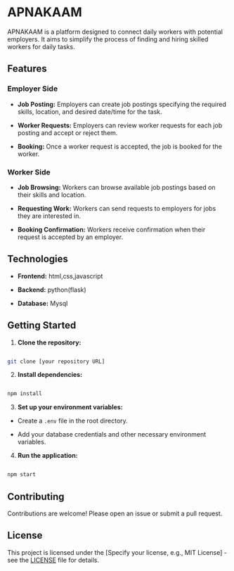# APNAKAAM

APNAKAAM is a platform designed to connect daily workers with potential employers. It aims to simplify the process of finding and hiring skilled workers for daily tasks.

## Features

### Employer Side

* **Job Posting:** Employers can create job postings specifying the required skills, location, and desired date/time for the task.

* **Worker Requests:** Employers can review worker requests for each job posting and accept or reject them.

* **Booking:** Once a worker request is accepted, the job is booked for the worker.

### Worker Side

* **Job Browsing:** Workers can browse available job postings based on their skills and location.

* **Requesting Work:** Workers can send requests to employers for jobs they are interested in.

* **Booking Confirmation:** Workers receive confirmation when their request is accepted by an employer.

## Technologies

* **Frontend:** html,css,javascript

* **Backend:** python(flask)
* **Database:** Mysql

## Getting Started

1. **Clone the repository:**

```bash

git clone [your repository URL]

```

2. **Install dependencies:**

```bash

npm install

```

3. **Set up your environment variables:**

* Create a `.env` file in the root directory.

* Add your database credentials and other necessary environment variables.

4. **Run the application:**

```bash

npm start

```

## Contributing

Contributions are welcome! Please open an issue or submit a pull request.

## License

This project is licensed under the [Specify your license, e.g., MIT License] - see the [LICENSE](LICENSE) file for details.

